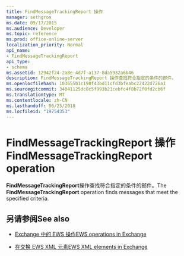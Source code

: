 ```yaml
---
title: FindMessageTrackingReport 操作
manager: sethgros
ms.date: 09/17/2015
ms.audience: Developer
ms.topic: reference
ms.prod: office-online-server
localization_priority: Normal
api_name:
- FindMessageTrackingReport
api_type:
- schema
ms.assetid: 12942f24-2a8e-4d7f-a137-8da5932a6b46
description: FindMessageTrackingReport 操作查找符合指定的条件的邮件。
ms.openlocfilehash: 103655b1c190f43bd11cfd3bfeabc22422d726a1
ms.sourcegitcommit: 34041125dc8c5f993b21cebfc4f8b72f0fd2cb6f
ms.translationtype: MT
ms.contentlocale: zh-CN
ms.lasthandoff: 06/25/2018
ms.locfileid: "19754353"
---
```

# <a name="findmessagetrackingreport-operation"></a><span data-ttu-id="f47e1-103">FindMessageTrackingReport 操作</span><span class="sxs-lookup"><span data-stu-id="f47e1-103">FindMessageTrackingReport operation</span></span>

<span data-ttu-id="f47e1-104">**FindMessageTrackingReport**操作查找符合指定的条件的邮件。</span><span class="sxs-lookup"><span data-stu-id="f47e1-104">The **FindMessageTrackingReport** operation finds messages that meet the specified criteria.</span></span> 
  
## <a name="see-also"></a><span data-ttu-id="f47e1-105">另请参阅</span><span class="sxs-lookup"><span data-stu-id="f47e1-105">See also</span></span>

- [<span data-ttu-id="f47e1-106">Exchange 中的 EWS 操作</span><span class="sxs-lookup"><span data-stu-id="f47e1-106">EWS operations in Exchange</span></span>](ews-operations-in-exchange.md)
  
- [<span data-ttu-id="f47e1-107">在交换 EWS XML 元素</span><span class="sxs-lookup"><span data-stu-id="f47e1-107">EWS XML elements in Exchange</span></span>](ews-xml-elements-in-exchange.md)

